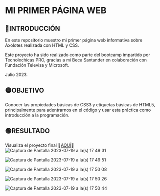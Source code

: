 # MI PRIMER PÁGINA WEB

## 🔴INTRODUCCIÓN
En este repositorio muestro mi primer página web informativa sobre Axolotes realizada con HTML y CSS.

Este proyecto ha sido realizado como parte del bootcamp impartido por Tecnolochicas PRO, gracias a mi Beca Santander en colaboración con Fundación Televisa y Microsoft.

Julio 2023.

## 🟡OBJETIVO
Conocer las propiedades básicas de CSS3 y etiquetas básicas de HTML5, principalmente para adentrarnos en el código y usar esta práctica como introducción a la programación.

## 🟢RESULTADO
Visualiza el proyecto final 🔸[AQUÍ](https://axolotitos-byvalerydom.netlify.app/)🔸
![Captura de Pantalla 2023-07-19 a la(s) 17 49 31](https://github.com/valerydom/Axolotitos/assets/139601134/ff9ee6c3-76f4-465c-972e-fa4ff644cf98)

![Captura de Pantalla 2023-07-19 a la(s) 17 49 51](https://github.com/valerydom/Axolotitos/assets/139601134/4cebbab3-3108-415d-b818-6571410256d3)

![Captura de Pantalla 2023-07-19 a la(s) 17 50 08](https://github.com/valerydom/Axolotitos/assets/139601134/850ae4a2-6bd5-42a2-94a2-9edcc05ab221)

![Captura de Pantalla 2023-07-19 a la(s) 17 50 26](https://github.com/valerydom/Axolotitos/assets/139601134/11596a3f-2eea-4b13-8318-44c8cf6ab52c)

![Captura de Pantalla 2023-07-19 a la(s) 17 50 44](https://github.com/valerydom/Axolotitos/assets/139601134/4ad05b9b-a068-4518-bbfa-ab51e4b89571)
